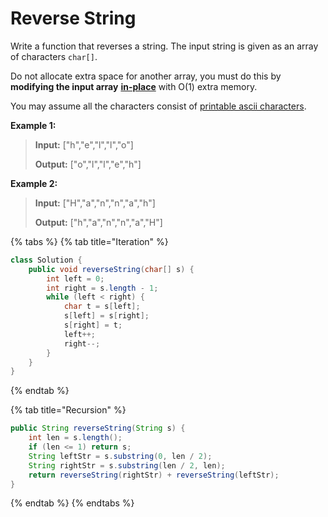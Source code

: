 # Reverse String

Write a function that reverses a string. The input string is given as an array of characters `char[]`.

Do not allocate extra space for another array, you must do this by **modifying the input array** [**in-place**](https://en.wikipedia.org/wiki/In-place_algorithm) with O\(1\) extra memory.

You may assume all the characters consist of [printable ascii characters](https://en.wikipedia.org/wiki/ASCII#Printable_characters).

**Example 1:**

> **Input:** \["h","e","l","l","o"\] 
>
> **Output:** \["o","l","l","e","h"\]

**Example 2:**

> **Input:** \["H","a","n","n","a","h"\] 
>
> **Output:** \["h","a","n","n","a","H"\]

{% tabs %}
{% tab title="Iteration" %}
```java
class Solution {
    public void reverseString(char[] s) {
        int left = 0;
        int right = s.length - 1;
        while (left < right) {
            char t = s[left];
            s[left] = s[right];
            s[right] = t;
            left++;
            right--;
        }
    }
}
```
{% endtab %}

{% tab title="Recursion" %}
```java
public String reverseString(String s) {
    int len = s.length();
    if (len <= 1) return s;
    String leftStr = s.substring(0, len / 2);
    String rightStr = s.substring(len / 2, len);
    return reverseString(rightStr) + reverseString(leftStr);
}
```
{% endtab %}
{% endtabs %}

